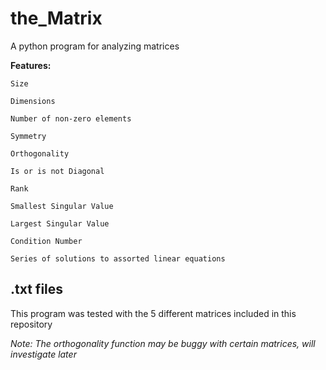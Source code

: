 # the_Matrix
A python program for analyzing matrices 

**Features:**
```
Size

Dimensions

Number of non-zero elements

Symmetry 

Orthogonality 

Is or is not Diagonal 

Rank

Smallest Singular Value

Largest Singular Value 

Condition Number 

Series of solutions to assorted linear equations 
```
## .txt files

This program was tested with the 5 different matrices included in this repository 


*Note: The orthogonality function may be buggy with certain matrices, will investigate later* 
